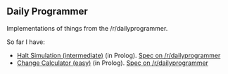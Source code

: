 ## Daily Programmer

Implementations of things from the /r/dailyprogrammer.

So far I have:

 * [Halt Simulation (intermediate)](https://bitbucket.org/fusiongyro/dailyprogrammer/src/tip/2013/05/22-halt-simulation/) (in Prolog).
   [Spec on /r/dailyprogrammer](http://www.reddit.com/r/dailyprogrammer/comments/1euacb/052213_challenge_125_intermediate_halt_its/)
 * [Change Calculator (easy)](https://bitbucket.org/fusiongyro/dailyprogrammer/src/tip/2013/01/28-change-calculator/change.pl) (in Prolog).
   [Spec on /r/dailyprogrammer](http://www.reddit.com/r/dailyprogrammer/comments/17f3y2/012813_challenge_119_easy_change_calculator/)
